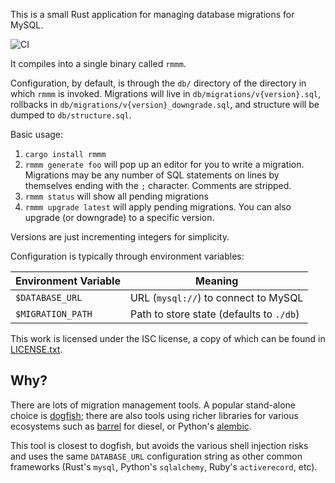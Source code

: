This is a small Rust application for managing database migrations for MySQL.

![CI](https://github.com/EasyPost/rmmm/workflows/CI/badge.svg?branch=master)

It compiles into a single binary called `rmmm`.

Configuration, by default, is through the `db/` directory of the directory in which `rmmm` is invoked. Migrations will
live in `db/migrations/v{version}.sql`, rollbacks in `db/migrations/v{version}_downgrade.sql`,
and structure will be dumped to `db/structure.sql`.

Basic usage:

 1. `cargo install rmmm`
 1. `rmmm generate foo` will pop up an editor for you to write a migration. Migrations may be any number of SQL statements on lines by themselves ending with the `;` character. Comments are stripped.
 1. `rmmm status` will show all pending migrations
 1. `rmmm upgrade latest` will apply pending migrations. You can also upgrade (or downgrade) to a specific version.

Versions are just incrementing integers for simplicity.

Configuration is typically through environment variables:

| Environment Variable | Meaning |
|----------------------|---------|
| `$DATABASE_URL` | URL (`mysql://`) to connect to MySQL |
| `$MIGRATION_PATH` | Path to store state (defaults to `./db`) |

This work is licensed under the ISC license, a copy of which can be found in [LICENSE.txt](LICENSE.txt).

Why?
----
There are lots of migration management tools. A popular stand-alone choice is
[dogfish](https://github.com/dwb/dogfish); there are also tools using richer libraries for various
ecosystems such as [barrel](https://git.irde.st/spacekookie/barrel) for diesel, or Python's
[alembic](https://alembic.sqlalchemy.org/en/latest/).

This tool is closest to dogfish, but avoids the various shell injection risks and uses the same `DATABASE_URL`
configuration string as other common frameworks (Rust's `mysql`, Python's `sqlalchemy`, Ruby's `activerecord`, etc).
